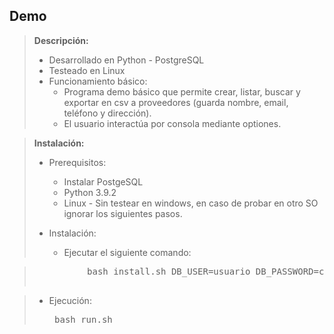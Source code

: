 ## Demo

> **Descripción:**      
> - Desarrollado en Python - PostgreSQL
> - Testeado en Linux
> - Funcionamiento básico:
>   - Programa demo básico que permite crear, listar, buscar y exportar en csv a proveedores (guarda nombre, email, teléfono y dirección).
>   - El usuario interactúa por consola mediante optiones.

> **Instalación:**
>   - Prerequisitos:
>       - Instalar PostgeSQL
>       - Python 3.9.2
>       - Linux - Sin testear en windows, en caso de probar en otro SO ignorar los siguientes pasos.
>
>   - Instalación:
>       - Ejecutar el siguiente comando:
    
> <pre>
>           bash install.sh DB_USER=usuario DB_PASSWORD=contraseña DB_HOST=ip/localhost DB_PORT=puerto DB_NAME=nombre de DB
>       </pre>

>   - Ejecución:
        <pre>
                bash run.sh
        </pre>

